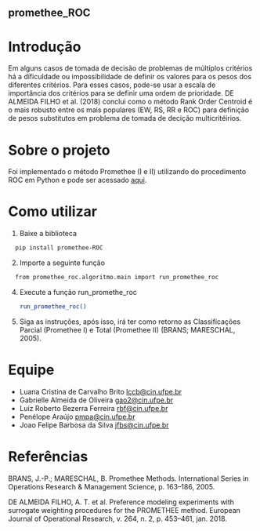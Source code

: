 ## promethee_ROC

# Introdução
Em alguns casos de tomada de decisão de problemas de múltiplos critérios há a dificuldade ou impossibilidade de definir os valores para os pesos dos diferentes critérios. Para esses casos, pode-se usar a escala de importância dos critérios para se definir uma ordem de prioridade. DE ALMEIDA FILHO et al. (2018) conclui como o método Rank Order Centroid é o mais robusto entre os mais populares (EW, RS, RR e ROC) para definição de pesos substitutos em problema de tomada de decição multicritéirios. 

# Sobre o projeto
Foi implementado o método Promethee (I e II) utilizando do procedimento ROC em Python e pode ser acessado [aqui](https://pypi.org/project/promethee-ROC/0.1/).

# Como utilizar

1. Baixe a biblioteca
```bash
  pip install promethee-ROC
 ```
2. Importe a seguinte função
 ```bash
   from promethee_roc.algoritmo.main import run_promethee_roc
   ```
4. Execute a função run_promethe_roc
   ```bash
   run_promethee_roc()
   ```
5. Siga as instruções, após isso, irá ter como retorno as Classificações Parcial (Promethee I) e Total (Promethee II) (BRANS; MARESCHAL, 2005).

# Equipe
* Luana Cristina de Carvalho Brito <lccb@cin.ufpe.br>
* Gabrielle Almeida de Oliveira <gao2@cin.ufpe.br>
* Luiz Roberto Bezerra Ferreira <rbf@cin.ufpe.br>
* Penélope Araújo <pmpa@cin.ufpe.br>
* Joao Felipe Barbosa da Silva <jfbs@cin.ufpe.br>

# Referências
BRANS, J.-P.; MARESCHAL, B. Promethee Methods. International Series in Operations Research & Management Science, p. 163–186, 2005.

DE ALMEIDA FILHO, A. T. et al. Preference modeling experiments with surrogate weighting procedures for the PROMETHEE method. European Journal of Operational Research, v. 264, n. 2, p. 453–461, jan. 2018.
